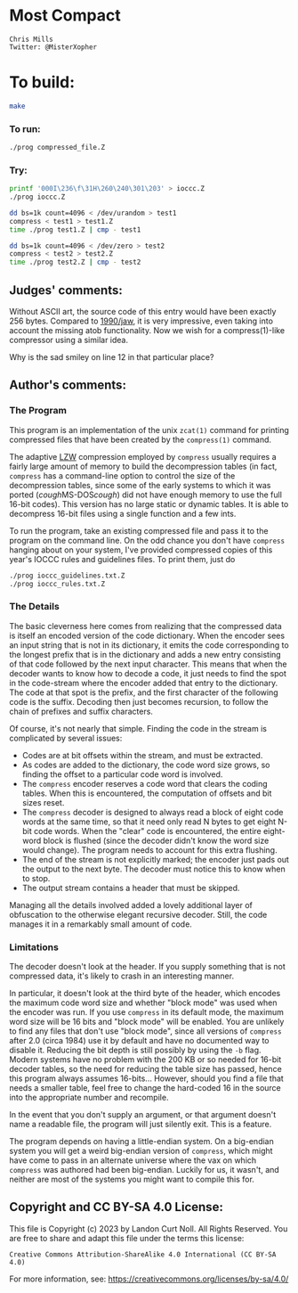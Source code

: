 # Most Compact

    Chris Mills  
    Twitter: @MisterXopher  

# To build:

```sh
make
```

### To run:

```sh
./prog compressed_file.Z
```

### Try:

```sh
printf '000I\236\f\31H\260\240\301\203' > ioccc.Z
./prog ioccc.Z 

dd bs=1k count=4096 < /dev/urandom > test1
compress < test1 > test1.Z
time ./prog test1.Z | cmp - test1

dd bs=1k count=4096 < /dev/zero > test2
compress < test2 > test2.Z
time ./prog test2.Z | cmp - test2
```

## Judges' comments:

Without ASCII art, the source code of this entry would have been exactly 256
bytes.  Compared to [1990/jaw](http://ioccc.org/years.html#1990_jaw), it is very
impressive, even taking into account the missing atob functionality. Now we wish
for a compress(1)-like compressor using a similar idea.

Why is the sad smiley on line 12 in that particular place?

## Author's comments:

### The Program

This program is an implementation of the unix `zcat(1)` command for printing
compressed files that have been created by the `compress(1)` command.

The adaptive [LZW](https://en.wikipedia.org/wiki/Lempel–Ziv–Welch) compression
employed by `compress` usually requires a fairly large amount of memory to
build the decompression tables (in fact, `compress` has a command-line option
to control the size of the decompression tables, since some of the early
systems to which it was ported (*cough*MS-DOS*cough*) did not have enough
memory to use the full 16-bit codes).  This version has no large static or
dynamic tables.  It is able to decompress 16-bit files using a single function
and a few ints.

To run the program, take an existing compressed file and pass it to the program
on the command line.  On the odd chance you don't have `compress` hanging about
on your system, I've provided compressed copies of this year's IOCCC rules
and guidelines files.  To print them, just do

```sh
./prog ioccc_guidelines.txt.Z
./prog ioccc_rules.txt.Z
```

### The Details

The basic cleverness here comes from realizing that the compressed data is
itself an encoded version of the code dictionary.  When the encoder sees
an input string that is not in its dictionary, it emits the code corresponding
to the longest prefix that is in the dictionary and adds a new entry consisting
of that code followed by the next input character.  This means that when the
decoder wants to know how to decode a code, it just needs to find the spot in
the code-stream where the encoder added that entry to the dictionary.  The
code at that spot is the prefix, and the first character of the following code
is the suffix.  Decoding then just becomes recursion, to follow the chain of
prefixes and suffix characters.

Of course, it's not nearly that simple.  Finding the code in the stream is
complicated by several issues:

 * Codes are at bit offsets within the stream, and must be extracted.
 * As codes are added to the dictionary, the code word size grows, so finding
   the offset to a particular code word is involved.
 * The `compress` encoder reserves a code word that clears the coding tables.
   When this is encountered, the computation of offsets and bit sizes reset.
 * The `compress` decoder is designed to always read a block of eight code
   words at the same time, so that it need only read N bytes to get eight N-bit
   code words.  When the "clear" code is encountered, the entire eight-word
   block is flushed (since the decoder didn't know the word size would change).
   The program needs to account for this extra flushing.
 * The end of the stream is not explicitly marked; the encoder just pads out
   the output to the next byte.  The decoder must notice this to know when
   to stop.
 * The output stream contains a header that must be skipped.

Managing all the details involved added a lovely additional layer of
obfuscation to the otherwise elegant recursive decoder.  Still, the code
manages it in a remarkably small amount of code.

### Limitations

The decoder doesn't look at the header.  If you supply something that is not
compressed data, it's likely to crash in an interesting manner.

In particular, it doesn't look at the third byte of the header, which encodes
the maximum code word size and whether "block mode" was used when the encoder
was run.  If you use `compress` in its default mode, the maximum word size
will be 16 bits and "block mode" will be enabled.  You are unlikely to find
any files that don't use "block mode", since all versions of `compress` after
2.0 (circa 1984) use it by default and have no documented way to disable it.
Reducing the bit depth is still possibly by using the `-b` flag.  Modern
systems have no problem with the 200 KB or so needed for 16-bit decoder
tables, so the need for reducing the table size has passed, hence this program
always assumes 16-bits...  However, should you find a file that needs a
smaller table, feel free to change the hard-coded 16 in the source into the
appropriate number and recompile.

In the event that you don't supply an argument, or that argument doesn't name
a readable file, the program will just silently exit.  This is a feature.

The program depends on having a little-endian system.  On a big-endian system
you will get a weird big-endian version of `compress`, which might have come to
pass in an alternate universe where the vax on which `compress` was authored
had been big-endian.  Luckily for us, it wasn't, and neither are most of the
systems you might want to compile this for.

## Copyright and CC BY-SA 4.0 License:

This file is Copyright (c) 2023 by Landon Curt Noll.  All Rights Reserved.
You are free to share and adapt this file under the terms this license:

    Creative Commons Attribution-ShareAlike 4.0 International (CC BY-SA 4.0)

For more information, see: https://creativecommons.org/licenses/by-sa/4.0/
